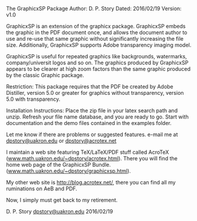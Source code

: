 The GraphicxSP Package
Author: D. P. Story
Dated: 2016/02/19
Version: v1.0

GraphicxSP is an extension of the graphicx package. GraphicxSP
embeds the graphic in the PDF document once, and allows the document
author to use and re-use that same graphic without significantly
increasing the file size. Additionally, GraphicxSP supports Adobe
transparency imaging model.

GraphicxSP is useful for repeated graphics like backgrounds,
watermarks, company/universit logos and so on.   The graphics
produced by GraphicxSP appears to be clearer at high zoom factors
than the same graphic produced by the classic Graphic package.

Restriction: This package requires that the PDF be created by Adobe
Distiller, version 5.0 or greater for graphics without transparency,
version 5.0 with transparency.

Installation Instructions: Place the zip file in your latex search
path and unzip.  Refresh your file name database, and you are ready
to go. Start with documentation and the demo files contained in the
examples folder.

Let me know if there are problems or suggested features.  e-mail
me at dpstory@uakron.edu or dpstory@acrotex.net

I maintain a web site featuring TeX/LaTeX/PDF stuff called
AcroTeX (www.math.uakron.edu/~dpstory/acrotex.html).  There you
will find the home web page of the GraphicxSP Bundle.
(www.math.uakron.edu/~dpstory/graphicxsp.html).

My other web site is http://blog.acrotex.net/, there you can find all my
ruminations on AeB and PDF.

Now, I simply must get back to my retirement.

D. P. Story
dpstory@uakron.edu
2016/02/19
